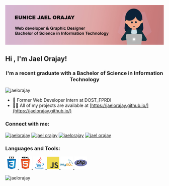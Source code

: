 ![logo](header.jpg)
<h2 align="left">Hi , I'm Jael Orajay!</h2>
<h3 align="center">I'm a recent graduate with a Bachelor of Science in Information Technology</h3>



<p align="left"> <img src="https://komarev.com/ghpvc/?username=jaelorajay&label=Profile%20views&color=0e75b6&style=flat" alt="jaelorajay" /> </p>



- 🔭 Former Web Developer Intern at DOST_FPRDI
- 👨‍💻 All of my projects are available at [https://jaelorajay.github.io/](https://jaelorajay.github.io/)

<h3 align="left">Connect with me:</h3>
<p align="left">
<a href="https://twitter.com/jaelorajay" target="blank"><img align="center" src="https://raw.githubusercontent.com/rahuldkjain/github-profile-readme-generator/master/src/images/icons/Social/twitter.svg" alt="jaelorajay" height="30" width="40" /></a>
<a href="https://fb.com/jael orajay" target="blank"><img align="center" src="https://raw.githubusercontent.com/rahuldkjain/github-profile-readme-generator/master/src/images/icons/Social/facebook.svg" alt="jael orajay" height="30" width="40" /></a>
<a href="https://instagram.com/jaelorajay" target="blank"><img align="center" src="https://raw.githubusercontent.com/rahuldkjain/github-profile-readme-generator/master/src/images/icons/Social/instagram.svg" alt="jaelorajay" height="30" width="40" /></a>
<a href="https://www.youtube.com/c/jael orajay" target="blank"><img align="center" src="https://raw.githubusercontent.com/rahuldkjain/github-profile-readme-generator/master/src/images/icons/Social/youtube.svg" alt="jael orajay" height="30" width="40" /></a>
</p>

<h3 align="left">Languages and Tools:</h3>
<p align="left"> <a href="https://www.w3schools.com/css/" target="_blank" rel="noreferrer"> <img src="https://raw.githubusercontent.com/devicons/devicon/master/icons/css3/css3-original-wordmark.svg" alt="css3" width="40" height="40"/> </a> <a href="https://www.w3.org/html/" target="_blank" rel="noreferrer"> <img src="https://raw.githubusercontent.com/devicons/devicon/master/icons/html5/html5-original-wordmark.svg" alt="html5" width="40" height="40"/> </a> <a href="https://www.java.com" target="_blank" rel="noreferrer"> <img src="https://raw.githubusercontent.com/devicons/devicon/master/icons/java/java-original.svg" alt="java" width="40" height="40"/> </a> <a href="https://developer.mozilla.org/en-US/docs/Web/JavaScript" target="_blank" rel="noreferrer"> <img src="https://raw.githubusercontent.com/devicons/devicon/master/icons/javascript/javascript-original.svg" alt="javascript" width="40" height="40"/> </a> <a href="https://www.mysql.com/" target="_blank" rel="noreferrer"> <img src="https://raw.githubusercontent.com/devicons/devicon/master/icons/mysql/mysql-original-wordmark.svg" alt="mysql" width="40" height="40"/> </a> <a href="https://www.php.net" target="_blank" rel="noreferrer"> <img src="https://raw.githubusercontent.com/devicons/devicon/master/icons/php/php-original.svg" alt="php" width="40" height="40"/> </a> </p>

<p><img align="center" src="https://github-readme-stats.vercel.app/api/top-langs?username=jaelorajay&show_icons=true&locale=en&layout=compact" alt="jaelorajay" /></p>
